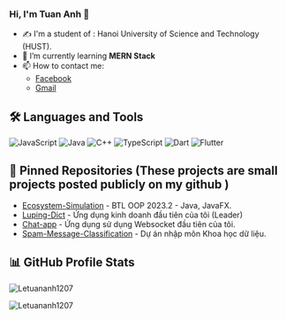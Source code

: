 ### Hi, I'm Tuan Anh 👋 

- ✍ I'm a student of : Hanoi University of Science and Technology (HUST).
- 🌱 I’m currently learning **MERN Stack**
- 📫 How to contact me: 
    - [Facebook](https://www.facebook.com/tuan.anh.le.404095)
    - [Gmail](mailto:tuananh12072002@gmail.com)


## 🛠 Languages and Tools

![JavaScript](https://img.shields.io/badge/JavaScript-%23F7DF1E.svg?style=for-the-badge&logo=javascript&logoColor=black)
![Java](https://img.shields.io/badge/Java-%23ED8B00.svg?style=for-the-badge&logo=java&logoColor=white)
![C++](https://img.shields.io/badge/C++-%2300599C.svg?style=for-the-badge&logo=c%2B%2B&logoColor=white)
![TypeScript](https://img.shields.io/badge/TypeScript-%23007ACC.svg?style=for-the-badge&logo=typescript&logoColor=white)
![Dart](https://img.shields.io/badge/Dart-%230175C2.svg?style=for-the-badge&logo=dart&logoColor=white)
![Flutter](https://img.shields.io/badge/Flutter-%2302569B.svg?style=for-the-badge&logo=flutter&logoColor=white)


## 📌 Pinned Repositories (These projects are small projects posted publicly on my github )

- [Ecosystem-Simulation](https://github.com/Letuananh1207/Ecosystem-Simulation) - BTL OOP 2023.2 - Java, JavaFX.
- [Luping-Dict](https://github.com/hasonsk/Luping-app) - Ứng dụng kinh doanh đầu tiên của tôi (Leader)
- [Chat-app](https://github.com/Letuananh1207/Chat-app-fullstack) - Ứng dụng sử dụng Websocket đầu tiên của tôi.
- [Spam-Message-Classification](https://github.com/Letuananh1207/Nhap-mon-AI) - Dự án nhập môn Khoa học dữ liệu.

## 📊 GitHub Profile Stats

<p>
  <img align="center" src="https://github-readme-stats.vercel.app/api/top-langs?username=Letuananh1207&show_icons=true&locale=en&layout=compact" alt="Letuananh1207" />
</p>

<p>
  <img align="center" src="https://github-readme-streak-stats.herokuapp.com/?user=Letuananh1207" alt="Letuananh1207" />
</p>


